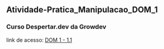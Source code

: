 ## Atividade-Pratica_Manipulacao_DOM_1
### Curso Despertar.dev da Growdev
link de acesso: <a href="https://edsoncamarafilho.github.io/Atividade-Pratica_Manipulacao_DOM_1/" target="_blank">DOM 1 - 1.1<a> 
 
